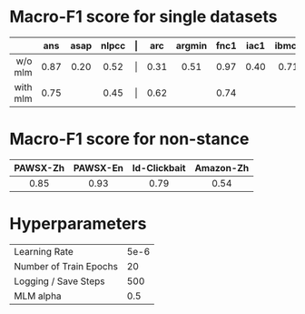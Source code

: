 # Macro-F1 score for single datasets

|          |  ans | asap | nlpcc | \|  |  arc | argmin | fnc1 | iac1 | ibmcs | perspectrum | semeval2016t6 | snopes | twitter2015 | twitter2017 | vast |
|---------:|:----:|:----:|:-----:|:---:|:----:|:------:|:----:|:----:|:-----:|:-----------:|:-------------:|:------:|:-----------:|:-----------:|:----:|
|  w/o mlm | 0.87 | 0.20 |  0.52 | \|  | 0.31 |  0.51  | 0.97 | 0.40 |  0.71 |     0.83    |      0.23     |  0.75  |     0.65    |     0.67    | 0.49 |
| with mlm | 0.75 |      |  0.45 | \|  | 0.62 |        | 0.74 |      |       |             |               |        |             |             |      |

# Macro-F1 score for non-stance

| PAWSX-Zh | PAWSX-En | Id-Clickbait | Amazon-Zh |
|:--------:|:--------:|:------------:|:---------:|
|   0.85   |   0.93   |     0.79     |    0.54   |


# Hyperparameters
<table>
<tr><td>Learning Rate</td><td> 5e-6 </td></tr>
<tr><td>Number of Train Epochs</td><td> 20 </td></tr>
<tr><td>Logging / Save Steps</td><td> 500 </td></tr>
<tr><td>MLM alpha</td><td> 0.5 </td></tr>
</table>
